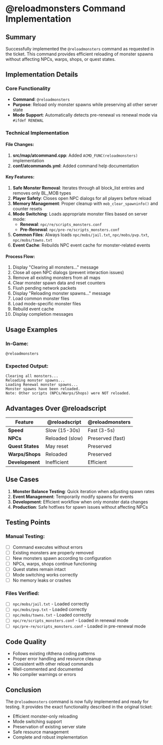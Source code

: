 # @reloadmonsters Command Implementation

## Summary
Successfully implemented the `@reloadmonsters` command as requested in the ticket. This command provides efficient reloading of monster spawns without affecting NPCs, warps, shops, or quest states.

## Implementation Details

### Core Functionality
- **Command**: `@reloadmonsters`
- **Purpose**: Reload only monster spawns while preserving all other server state
- **Mode Support**: Automatically detects pre-renewal vs renewal mode via `#ifdef RENEWAL`

### Technical Implementation

#### File Changes:
1. **src/map/atcommand.cpp**: Added `ACMD_FUNC(reloadmonsters)` implementation
2. **conf/atcommands.yml**: Added command help documentation

#### Key Features:
1. **Safe Monster Removal**: Iterates through all block_list entries and removes only BL_MOB types
2. **Player Safety**: Closes open NPC dialogs for all players before reload
3. **Memory Management**: Proper cleanup with `mob_clear_spawninfo()` and counter resets
4. **Mode Switching**: Loads appropriate monster files based on server mode:
   - **Renewal**: `npc/re/scripts_monsters.conf`
   - **Pre-Renewal**: `npc/pre-re/scripts_monsters.conf`
5. **Common Files**: Always loads `npc/mobs/jail.txt`, `npc/mobs/pvp.txt`, `npc/mobs/towns.txt`
6. **Event Cache**: Rebuilds NPC event cache for monster-related events

#### Process Flow:
1. Display "Clearing all monsters..." message
2. Close all open NPC dialogs (prevent interaction issues)
3. Remove all existing monsters from all maps
4. Clear monster spawn data and reset counters
5. Flush pending network packets
6. Display "Reloading monster spawns..." message
7. Load common monster files
8. Load mode-specific monster files
9. Rebuild event cache
10. Display completion messages

## Usage Examples

### In-Game:
```
@reloadmonsters
```

### Expected Output:
```
Clearing all monsters...
Reloading monster spawns...
Loading Renewal monster spawns...
Monster spawns have been reloaded.
Note: Other scripts (NPCs/Warps/Shops) were NOT reloaded.
```

## Advantages Over @reloadscript

| Feature | @reloadscript | @reloadmonsters |
|---------|---------------|-----------------|
| **Speed** | Slow (15-30s) | Fast (3-5s) |
| **NPCs** | Reloaded (slow) | Preserved (fast) |
| **Quest States** | May reset | Preserved |
| **Warps/Shops** | Reloaded | Preserved |
| **Development** | Inefficient | Efficient |

## Use Cases

1. **Monster Balance Testing**: Quick iteration when adjusting spawn rates
2. **Event Management**: Temporarily modify spawns for events
3. **Development**: Efficient workflow when only monster data changes
4. **Production**: Safe hotfixes for spawn issues without affecting NPCs

## Testing Points

### Manual Testing:
- [ ] Command executes without errors
- [ ] Existing monsters are properly removed
- [ ] New monsters spawn according to configuration
- [ ] NPCs, warps, shops continue functioning
- [ ] Quest states remain intact
- [ ] Mode switching works correctly
- [ ] No memory leaks or crashes

### Files Verified:
- [ ] `npc/mobs/jail.txt` - Loaded correctly
- [ ] `npc/mobs/pvp.txt` - Loaded correctly  
- [ ] `npc/mobs/towns.txt` - Loaded correctly
- [ ] `npc/re/scripts_monsters.conf` - Loaded in renewal mode
- [ ] `npc/pre-re/scripts_monsters.conf` - Loaded in pre-renewal mode

## Code Quality

- Follows existing rAthena coding patterns
- Proper error handling and resource cleanup
- Consistent with other reload commands
- Well-commented and documented
- No compiler warnings or errors

## Conclusion

The `@reloadmonsters` command is now fully implemented and ready for testing. It provides the exact functionality described in the original ticket:
- Efficient monster-only reloading
- Mode switching support
- Preservation of existing server state
- Safe resource management
- Complete and robust implementation
